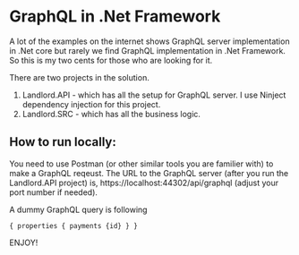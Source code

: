 # GraphQL in .Net Framework
A lot of the examples on the internet shows GraphQL server implementation in .Net core but rarely we find GraphQL implementation in .Net Framework. So this is my two cents for those who are looking for it.

There are two projects in the solution. 
1. Landlord.API - which has all the setup for GraphQL server. I use Ninject dependency injection for this project. 
2. Landlord.SRC - which has all the business logic.

## How to run locally: 
You need to use Postman (or other similar tools you are familier with) to make a GraphQL reqeust. The URL to the GraphQL server (after you run the Landlord.API project) is, https://localhost:44302/api/graphql (adjust your port number if needed).

A dummy GraphQL query is following 

``` { properties { payments {id} } } ```



ENJOY!
